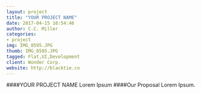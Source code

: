 ```yaml
---
layout: project
title: "YOUR PROJECT NAME"
date: 2017-04-15 16:54:46
author: C.C. Miller
categories:
- project
img: IMG_8595.JPG
thumb: IMG_8595.JPG
tagged: Flat,UI,Development
client: Wonder Corp.
website: http://blacktie.co
---
```

####YOUR PROJECT NAME
Lorem Ipsum
####Our Proposal
Lorem Ipsum.